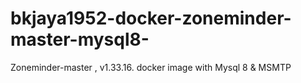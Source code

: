 # bkjaya1952-docker-zoneminder-master-mysql8-
Zoneminder-master , v1.33.16. docker image with Mysql 8 &amp; MSMTP
